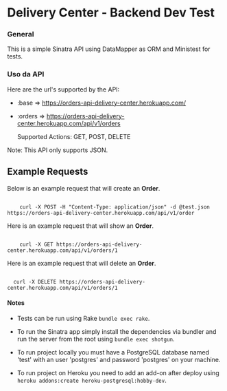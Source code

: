 Delivery Center - Backend Dev Test
==================

### General

This is a simple Sinatra API using DataMapper as ORM and Ministest for tests.

### Uso da API
Here are the url's supported by the API:

- :base =>  https://orders-api-delivery-center.herokuapp.com/

- :orders => https://orders-api-delivery-center.herokuapp.com/api/v1/orders

  Supported Actions: GET, POST, DELETE

Note: This API only supports JSON.

## Example Requests ##
Below is an example request that will create an **Order**.
<pre><code>
    curl -X POST -H "Content-Type: application/json" -d @test.json https://orders-api-delivery-center.herokuapp.com/api/v1/order
</pre></code>


Here is an example request that will show an **Order**.
<pre><code>
    curl -X GET https://orders-api-delivery-center.herokuapp.com/api/v1/orders/1
</pre></code>


Here is an example request that will delete an **Order**.
<pre><code>
  curl -X DELETE https://orders-api-delivery-center.herokuapp.com/api/v1/orders/1
</pre></code>


#### Notes

* Tests can be run using Rake `bundle exec rake`.

* To run the Sinatra app simply install the dependencies via bundler and run the server from the root using `bundle exec shotgun`.

* To run project locally you must have a PostgreSQL database named 'test' with an user 'postgres' and password 'postgres' on your machine.

* To run project on Heroku you need to add an add-on after deploy using `heroku addons:create heroku-postgresql:hobby-dev`.
